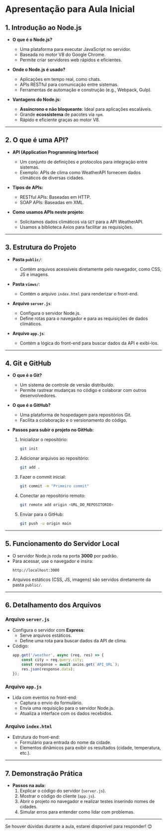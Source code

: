 # Apresentação para Aula Inicial

## 1. Introdução ao Node.js
- **O que é o Node.js?**
  - Uma plataforma para executar JavaScript no servidor.
  - Baseada no motor V8 do Google Chrome.
  - Permite criar servidores web rápidos e eficientes.

- **Onde o Node.js é usado?**
  - Aplicações em tempo real, como chats.
  - APIs RESTful para comunicação entre sistemas.
  - Ferramentas de automação e construção (e.g., Webpack, Gulp).

- **Vantagens do Node.js:**
  - **Assíncrono e não bloqueante**: Ideal para aplicações escaláveis.
  - Grande **ecossistema** de pacotes via `npm`.
  - Rápido e eficiente graças ao motor V8.

---

## 2. O que é uma API?
- **API (Application Programming Interface)**
  - Um conjunto de definições e protocolos para integração entre sistemas.
  - Exemplo: APIs de clima como WeatherAPI fornecem dados climáticos de diversas cidades.

- **Tipos de APIs:**
  - RESTful APIs: Baseadas em HTTP.
  - SOAP APIs: Baseadas em XML.

- **Como usamos APIs neste projeto:**
  - Solicitamos dados climáticos via `GET` para a API WeatherAPI.
  - Usamos a biblioteca Axios para facilitar as requisições.

---

## 3. Estrutura do Projeto
- **Pasta `public/`**:
  - Contém arquivos acessíveis diretamente pelo navegador, como CSS, JS e imagens.

- **Pasta `views/`**:
  - Contém o arquivo `index.html` para renderizar o front-end.

- **Arquivo `server.js`**:
  - Configura o servidor Node.js.
  - Define rotas para o navegador e para as requisições de dados climáticos.

- **Arquivo `app.js`**:
  - Contém a lógica do front-end para buscar dados da API e exibi-los.

---

## 4. Git e GitHub
- **O que é o Git?**
  - Um sistema de controle de versão distribuído.
  - Permite rastrear mudanças no código e colaborar com outros desenvolvedores.

- **O que é o GitHub?**
  - Uma plataforma de hospedagem para repositórios Git.
  - Facilita a colaboração e o versionamento do código.

- **Passos para subir o projeto no GitHub:**
  1. Inicializar o repositório:
     ```bash
     git init
     ```
  2. Adicionar arquivos ao repositório:
     ```bash
     git add .
     ```
  3. Fazer o commit inicial:
     ```bash
     git commit -m "Primeiro commit"
     ```
  4. Conectar ao repositório remoto:
     ```bash
     git remote add origin <URL_DO_REPOSITORIO>
     ```
  5. Enviar para o GitHub:
     ```bash
     git push -u origin main
     ```

---

## 5. Funcionamento do Servidor Local
- O servidor Node.js roda na porta **3000** por padrão.
- Para acessar, use o navegador e insira:
  ```
  http://localhost:3000
  ```
- Arquivos estáticos (CSS, JS, imagens) são servidos diretamente da pasta `public/`.

---

## 6. Detalhamento dos Arquivos

### Arquivo `server.js`
- Configura o servidor com **Express**:
  - Serve arquivos estáticos.
  - Define uma rota para buscar dados da API de clima.
- Código:
  ```javascript
  app.get('/weather', async (req, res) => {
      const city = req.query.city;
      const response = await axios.get(`API_URL`);
      res.json(response.data);
  });
  ```

### Arquivo `app.js`
- Lida com eventos no front-end:
  - Captura o envio do formulário.
  - Envia uma requisição para o servidor Node.js.
  - Atualiza a interface com os dados recebidos.

### Arquivo `index.html`
- Estrutura do front-end:
  - Formulário para entrada do nome da cidade.
  - Elementos dinâmicos para exibir os resultados (cidade, temperatura, etc.).

---

## 7. Demonstração Prática
- **Passos na aula:**
  1. Explicar o código do servidor (`server.js`).
  2. Mostrar o código do cliente (`app.js`).
  3. Abrir o projeto no navegador e realizar testes inserindo nomes de cidades.
  4. Simular erros para entender como lidar com problemas.

---

Se houver dúvidas durante a aula, estarei disponível para responder! 😊
